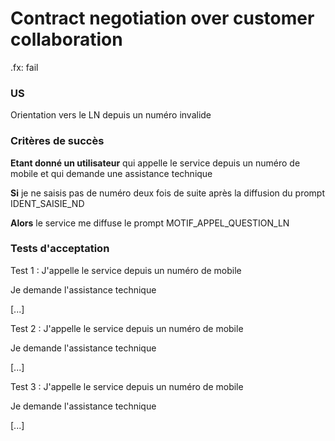 # Contract negotiation over customer collaboration
.fx: fail

### US

Orientation vers le LN depuis un numéro invalide 

### Critères de succès

**Etant donné un utilisateur** qui appelle le service depuis un numéro de mobile et qui demande une assistance technique

**Si** je ne saisis pas de numéro deux fois de suite après la diffusion du prompt IDENT_SAISIE_ND

**Alors** le service me diffuse le prompt MOTIF_APPEL_QUESTION_LN 

### Tests d'acceptation
Test 1 :
J'appelle le service depuis un numéro de mobile

Je demande l'assistance technique

[...]

Test 2 :
J'appelle le service depuis un numéro de mobile

Je demande l'assistance technique

[...]


Test 3 :
J'appelle le service depuis un numéro de mobile

Je demande l'assistance technique

[...]



